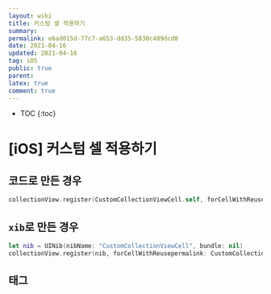 ```yaml
---
layout: wiki
title: 커스텀 셀 적용하기
summary: 
permalink: e6ad015d-77c7-a653-dd35-5830c489dcd0
date: 2021-04-16
updated: 2021-04-16
tag: iOS 
public: true
parent: 
latex: true
comment: true
---
```


* TOC
{:toc}

# \[iOS] 커스텀 셀 적용하기

## 코드로 만든 경우

```swift
collectionView.register(CustomCollectionViewCell.self, forCellWithReusepermalink: CustomCollectionViewCell.identifier)
```

## `xib`로 만든 경우

```swift
let nib = UINib(nibName: "CustomCollectionViewCell", bundle: nil)
collectionView.register(nib, forCellWithReusepermalink: CustomCollectionViewCell.identifier)
```

## 태그


